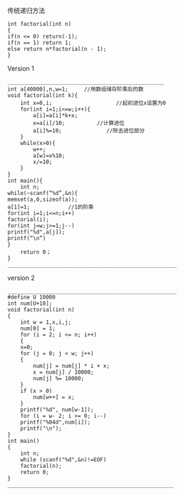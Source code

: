 传统递归方法  

	int factorial(int n) 
	{ 
	if(n <= 0) return(-1); 
	if(n == 1) return 1; 
	else return n*factorial(n - 1); 
	}

Version 1   

	_________________________________________________
	int a[40000],n,w=1;     //用数组储存阶乘后的数 
	void factorial(int k){
		int x=0,i;                    //起初进位x设置为0 
		for(int i=1;i<=w;i++){
			a[i]=a[i]*k+x;
			x=a[i]/10;          //计算进位 
			a[i]%=10;              //除去进位部分 
		} 
		while(x>0){
			w++;
			a[w]=x%10;
			x/=10;
		}
	}
	int main(){
		int n;
	while(~scanf(“%d”,&n){
	memset(a,0,sizeof(a));
	a[1]=1;            //1的阶乘 
	for(int i=1;i<=n;i++)
	factorial(i);
	for(int j=w;j>=1;j--)
	printf("%d",a[j]);
	printf(“\n”)
	}
	    return 0；
	}
	_____________________________________________________
  
  
version 2   

	_____________________________________________________
	#define U 10000
	int num[U+10];
	void factorial(int n)
	{
	    int w = 1,x,i,j;
	    num[0] = 1;
	    for (i = 2; i <= n; i++)
	    {
		x=0;   
		for (j = 0; j < w; j++)
		{
		    num[j] = num[j] * i + x;
		    x = num[j] / 10000;
		    num[j] %= 10000;
		}
		if (x > 0) 
		    num[w++] = x;
	    }
	    printf("%d", num[w-1]);
	    for (i = w- 2; i >= 0; i--)
		printf("%04d",num[i]);
	    printf("\n");
	}
	int main()
	{
	    int n;
	    while (scanf("%d",&n)!=EOF)
		factorial(n);
	    return 0;
	}
	____________________________________________________
